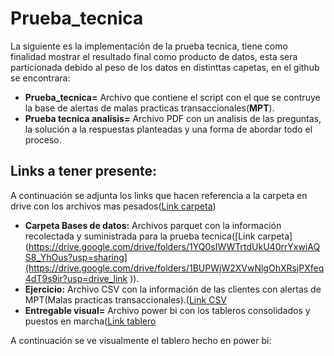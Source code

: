 # Prueba_tecnica
La siguiente es la implementación de la prueba tecnica, tiene como finalidad mostrar el resultado final como producto de datos, esta sera particionada debido al peso de los datos en distinttas capetas, en el github se encontrara:
* **Prueba_tecnica=** Archivo que contiene el script con el que se contruye la base de alertas de malas practicas transaccionales(**MPT**).
* **Prueba tecnica analisis=** Archivo PDF con un analisis de las preguntas, la solución a la respuestas planteadas y una forma de abordar todo el proceso.
## Links a tener presente:
A continuación se adjunta los links que hacen referencia a la carpeta en drive con los archivos mas pesados([Link carpeta](https://drive.google.com/drive/folders/1YQ0sIWWTrtdUkU40rrYxwiAQS8_YhOus?usp=sharing))
* **Carpeta Bases de datos:** Archivos parquet con la información recolectada y suministrada para la prueba tecnica([Link carpeta](https://drive.google.com/drive/folders/1YQ0sIWWTrtdUkU40rrYxwiAQS8_YhOus?usp=sharing](https://drive.google.com/drive/folders/1BUPWjW2XVwNlgOhXRsjPXfeq4dT9s9ir?usp=drive_link )).
* **Ejercicio:** Archivo CSV con la información de las clientes con alertas de MPT(Malas practicas transaccionales).([Link CSV](https://drive.google.com/file/d/1wM1HrLWw7pMHVwhqBjQ3FZDLoDZaVo-g/view?usp=drive_link)
* **Entregable visual=** Archivo power bi con los tableros consolidados y puestos en marcha([Link tablero](https://drive.google.com/file/d/1lGap4VIcwCycsEhNW7OmjqymczT4IPVJ/view?usp=drive_link)

A continuación se ve visualmente el tablero hecho en power bi:
